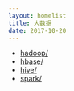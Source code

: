 ```yaml
---
layout: homelist
title: 大数据
date: 2017-10-20
---
```


* [hadoop/](/home/bigdata/hadoop/)
* [hbase/](/home/bigdata/hbase/)
* [hive/](/home/bigdata/hive/)
* [spark/](/home/bigdata/spark/)
